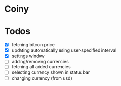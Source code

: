 # Coiny

# Todos
- [x] fetching bitcoin price
- [x] updating automatically using user-specified interval
- [x] settings window
- [ ] adding/removing currencies
- [ ] fetching all added currencies
- [ ] selecting currency shown in status bar
- [ ] changing currency (from usd)
